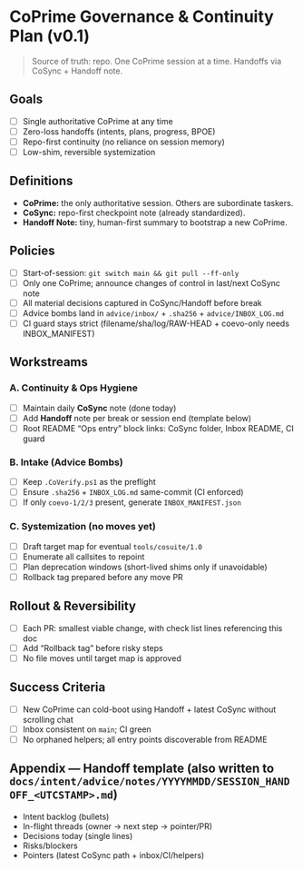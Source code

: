 # CoPrime Governance & Continuity Plan (v0.1)

> Source of truth: repo. One CoPrime session at a time. Handoffs via CoSync + Handoff note.

## Goals
- [ ] Single authoritative CoPrime at any time
- [ ] Zero-loss handoffs (intents, plans, progress, BPOE)
- [ ] Repo-first continuity (no reliance on session memory)
- [ ] Low-shim, reversible systemization

## Definitions
- **CoPrime:** the only authoritative session. Others are subordinate taskers.
- **CoSync:** repo-first checkpoint note (already standardized).
- **Handoff Note:** tiny, human-first summary to bootstrap a new CoPrime.

## Policies
- [ ] Start-of-session: `git switch main && git pull --ff-only`
- [ ] Only one CoPrime; announce changes of control in last/next CoSync note
- [ ] All material decisions captured in CoSync/Handoff before break
- [ ] Advice bombs land in `advice/inbox/` + `.sha256` + `advice/INBOX_LOG.md`
- [ ] CI guard stays strict (filename/sha/log/RAW-HEAD + coevo-only needs INBOX_MANIFEST)

## Workstreams
### A. Continuity & Ops Hygiene
- [ ] Maintain daily **CoSync** note (done today)
- [ ] Add **Handoff** note per break or session end (template below)
- [ ] Root README “Ops entry” block links: CoSync folder, Inbox README, CI guard

### B. Intake (Advice Bombs)
- [ ] Keep `.CoVerify.ps1` as the preflight
- [ ] Ensure `.sha256` + `INBOX_LOG.md` same-commit (CI enforced)
- [ ] If only `coevo-1/2/3` present, generate `INBOX_MANIFEST.json`

### C. Systemization (no moves yet)
- [ ] Draft target map for eventual `tools/cosuite/1.0`
- [ ] Enumerate all callsites to repoint
- [ ] Plan deprecation windows (short-lived shims only if unavoidable)
- [ ] Rollback tag prepared before any move PR

## Rollout & Reversibility
- [ ] Each PR: smallest viable change, with check list lines referencing this doc
- [ ] Add “Rollback tag” before risky steps
- [ ] No file moves until target map is approved

## Success Criteria
- [ ] New CoPrime can cold-boot using Handoff + latest CoSync without scrolling chat
- [ ] Inbox consistent on `main`; CI green
- [ ] No orphaned helpers; all entry points discoverable from README

## Appendix — Handoff template (also written to `docs/intent/advice/notes/YYYYMMDD/SESSION_HANDOFF_<UTCSTAMP>.md`)
- Intent backlog (bullets)
- In-flight threads (owner → next step → pointer/PR)
- Decisions today (single lines)
- Risks/blockers
- Pointers (latest CoSync path + inbox/CI/helpers)
